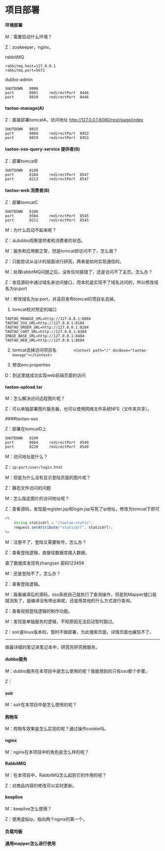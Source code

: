 # 项目部署

#### 环境部署

M：需要启动什么环境？

Z：zookeeper，nginx，

rabbitMQ

```
rabbitmq.host=127.0.0.1
rabbitmq.port=5672
```

dubbo-admin

```
SHUTDOWN   8006
port	   8081		redirectPort  8446
port	   8010		redirectPort  8446
```

#### taotao-manage(A)

Z：直接部署tomcatA，访问地址 http://127.0.0.1:8080/rest/page/index  

```
SHUTDOWN   8015
port	   8084		redirectPort  8453
port	   8019		redirectPort  8453
```

#### taotao-sso-query-service     提供者(B)

Z：部署tomcatB

```
SHUTDOWN   8108
port	   8184		redirectPort  8547
port	   8213		redirectPort  8547
```

#### taotao-web    消费者(B)

Z：部署tomcatC

```
SHUTDOWN   8106
port	   8584		redirectPort  8545
port	   8211		redirectPort  8545
```

M：为什么启动不起来呢？

Z：从dubbo观察提供者和消费者的状态。

M：服务和应用都正常，但是tomcat却访问不了，怎么做？

Z：只能尝试从设计的层面进行研究，两者是如何实现通信的。

M：处理rabbitMQ问题之后，没有任何报错了，还是访问不了主页。怎么办？

Z：发现源码中通过域名来访问接口，而本机是实现不了域名访问的，所以修改域名为ip:port

M：修改域名为ip:port，并且将发布tomcat的项目名去掉。

1. tomcat校对预定的端口

```
TAOTAO_MANAGE_URL=http://127.0.0.1:8084
TAOTAO_SSO_URL=http://127.0.0.1:8184
TAOTAO_ORDER_URL=http://127.0.0.1:8284
TAOTAO_CART_URL=http://127.0.0.1:8384
IMAGE_BASE_URL=http://127.0.0.1:8484
TAOTAO_WEB_URL=http://127.0.0.1:8584
```

2. tomcat去掉访问项目名   ``		<Context path="/" docBase="taotao-manage"></Context>``  

3. 修改env.properties    

D：到这里就成功实现web前端页面的访问   

#### taotao-upload.tar

M：怎么解决访问远程图片呢？

Z：可以单独部署图片服务器，也可以使用网络文件系统NFS（文件夹共享）。

####taotao-sso  

Z：部署在tomcatD上

```  
SHUTDOWN   8109
port	   8684		redirectPort  8549
port	   8220		redirectPort  8549
```

M：访问地址是什么？

Z：``ip:port/user/login.html``

M：但是为什么没有显示登陆页面的图片呢？

Z：静态文件访问的问题

M：怎么指定图片的访问地址呢？

Z：查看源码，发现是register.jsp和login.jsp写死了ip地址，修改为tomcat下即可

```java
<%
	String staticUrl = "/taotao-static";
	request.setAttribute("staticUrl", staticUrl);
%>
```

M：注册不了，登陆又需要账号，怎么办？

Z：查看登陆逻辑，直接往数据库插入数据。

查了数据库发现有zhangsan   密码123456

M：还是登陆不了，怎么办？

Z：查看登陆逻辑。

M：我看编译后的源码，sso系统自己就执行了查询操作，但是到Mapper接口层就消失了，是编译没有带出来呢，还是用其他的什么方式进行查询。

Z：查看视频登陆逻辑的制作功能。

M：发现是单独服务的逻辑，不知原因无法启动暂时跳过。

Z：solr是linux版本的，暂时不做部署，为此搜索页面，详情页面也展现不了。



---







做最详细的笔记进笔记本中，研究完研究微服务。



#### dubbo服务   

M：dubbo服务在本项目中是怎么使用的呢？我能想到的只有sso那个步骤。   

Z：



#### solr

M：solr在本项目中是怎么使用的呢？





#### 购物车

M：购物车效果是怎么实现的呢？通过操作cookie吗。







#### nginx

M：nginx在本项目中的角色是怎么样的呢？







#### RabbitMQ

M：在本项目中，RabbitMQ怎么起到它的作用的呢？

Z：对商品内容的修改可以实时更新。   





#### keeplive

M：keeplive怎么使用？

Z：使用虚拟ip，指向两个nginx的第一个。



#### 负载均衡



#### 通用mapper怎么进行使用  























   



   









